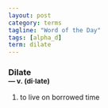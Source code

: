 ```yaml
---
layout: post
category: terms
tagline: "Word of the Day"
tags: [alpha_d]
term: dilate
---
```


<h3>Dilate<br/> <small>&mdash; v. (di<span>&middot;</span>late)</small></h3>
<p><ol>
<li>to live on borrowed time</li>
</ol></p>
